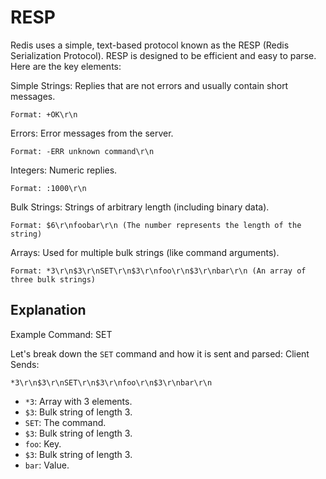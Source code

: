 # RESP

Redis uses a simple, text-based protocol known as the RESP (Redis Serialization Protocol). RESP is designed to be efficient and easy to parse. Here are the key elements:

Simple Strings: Replies that are not errors and usually contain short messages.

    Format: +OK\r\n

Errors: Error messages from the server.

    Format: -ERR unknown command\r\n

Integers: Numeric replies.

    Format: :1000\r\n

Bulk Strings: Strings of arbitrary length (including binary data).

    Format: $6\r\nfoobar\r\n (The number represents the length of the string)

Arrays: Used for multiple bulk strings (like command arguments).

    Format: *3\r\n$3\r\nSET\r\n$3\r\nfoo\r\n$3\r\nbar\r\n (An array of three bulk strings)

## Explanation

Example Command: SET

Let's break down the `SET` command and how it is sent and parsed:
Client Sends:

```
*3\r\n$3\r\nSET\r\n$3\r\nfoo\r\n$3\r\nbar\r\n
```

- `*3`: Array with 3 elements.
- `$3`: Bulk string of length 3.
- `SET`: The command.
- `$3`: Bulk string of length 3.
- `foo`: Key.
- `$3`: Bulk string of length 3.
- `bar`: Value.
